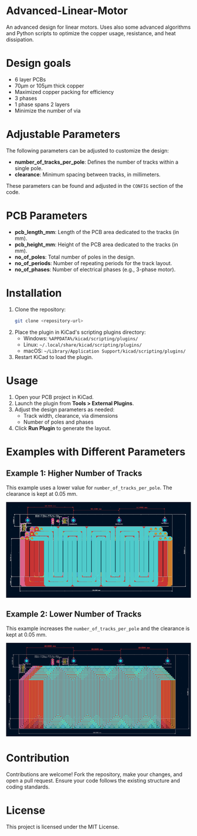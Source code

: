 # Advanced-Linear-Motor

An advanced design for linear motors. Uses also some advanced algorithms and Python scripts to optimize the copper usage, resistance, and heat dissipation.

# Design goals

- 6 layer PCBs
- 70µm or 105µm thick copper
- Maximized copper packing for efficiency
- 3 phases
- 1 phase spans 2 layers
- Minimize the number of via

# Adjustable Parameters
The following parameters can be adjusted to customize the design:

- **number_of_tracks_per_pole**: Defines the number of tracks within a single pole.
- **clearance**: Minimum spacing between tracks, in millimeters.

These parameters can be found and adjusted in the `CONFIG` section of the code.

# PCB Parameters

- **pcb_length_mm**: Length of the PCB area dedicated to the tracks (in mm).
- **pcb_height_mm**: Height of the PCB area dedicated to the tracks (in mm).
- **no_of_poles**: Total number of poles in the design.
- **no_of_periods**: Number of repeating periods for the track layout.
- **no_of_phases**: Number of electrical phases (e.g., 3-phase motor).

# Installation

1. Clone the repository:
   ```bash
   git clone <repository-url>
   ```
2. Place the plugin in KiCad's scripting plugins directory:
   - Windows: `%APPDATA%/kicad/scripting/plugins/`
   - Linux: `~/.local/share/kicad/scripting/plugins/`
   - macOS: `~/Library/Application Support/kicad/scripting/plugins/`
3. Restart KiCad to load the plugin.

# Usage

1. Open your PCB project in KiCad.
2. Launch the plugin from **Tools > External Plugins**.
3. Adjust the design parameters as needed:
   - Track width, clearance, via dimensions
   - Number of poles and phases
4. Click **Run Plugin** to generate the layout.

# Examples with Different Parameters

## Example 1: Higher Number of Tracks
This example uses a lower value for `number_of_tracks_per_pole`. The clearance is kept at 0.05 mm.

![Example 1: High Track Density](examples/example_low_tracks.png)

## Example 2: Lower Number of Tracks
This example increases the `number_of_tracks_per_pole` and the clearance is kept at 0.05 mm.

![Example 2: Lower Track Density](examples/example_high_tracks.png)
# Contribution

Contributions are welcome! Fork the repository, make your changes, and open a pull request. Ensure your code follows the existing structure and coding standards.

# License

This project is licensed under the MIT License.

